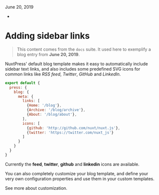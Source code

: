 June 20, 2019

-

# Adding sidebar links

> This content comes from the `docs` suite. It used here to exemplify
> a blog entry from **June 20, 2019**.

NuxtPress' default blog template makes it easy to automatically include
sidebar text links, and also includes some predefined SVG icons for common
links like *RSS feed*, *Twitter*, *GitHub* and *LinkedIn*.

```js
export default {
  press: {
    blog: {
      meta: {
        links: [
          {Home: '/blog'},
          {Archive: '/blog/archive'},
          {About: '/blog/about'},
        ],
        icons: [
          {github: 'http://github.com/nuxt/nuxt.js'},
          {twitter: 'https://twitter.com/nuxt_js'}
        ]
      }
    }
  }
}
```

Currently the **feed**, **twitter**, **github** and **linkedin** icons are available.

You can also completely customize your blog template, and define your very own 
configuration properties and use them in your custom templates.

See more about customization.
